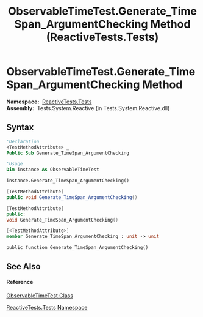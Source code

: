 ﻿---
title: ObservableTimeTest.Generate_TimeSpan_ArgumentChecking Method  (ReactiveTests.Tests)
TOCTitle: Generate_TimeSpan_ArgumentChecking Method
ms:assetid: M:ReactiveTests.Tests.ObservableTimeTest.Generate_TimeSpan_ArgumentChecking
ms:mtpsurl: https://msdn.microsoft.com/en-us/library/reactivetests.tests.observabletimetest.generate_timespan_argumentchecking(v=VS.103)
ms:contentKeyID: 36620958
ms.date: 06/28/2011
mtps_version: v=VS.103
f1_keywords:
- ReactiveTests.Tests.ObservableTimeTest.Generate_TimeSpan_ArgumentChecking
dev_langs:
- CSharp
- JScript
- VB
- FSharp
- c++
---

# ObservableTimeTest.Generate\_TimeSpan\_ArgumentChecking Method

**Namespace:**  [ReactiveTests.Tests](hh289046\(v=vs.103\).md)  
**Assembly:**  Tests.System.Reactive (in Tests.System.Reactive.dll)

## Syntax

``` vb
'Declaration
<TestMethodAttribute> _
Public Sub Generate_TimeSpan_ArgumentChecking
```

``` vb
'Usage
Dim instance As ObservableTimeTest

instance.Generate_TimeSpan_ArgumentChecking()
```

``` csharp
[TestMethodAttribute]
public void Generate_TimeSpan_ArgumentChecking()
```

``` c++
[TestMethodAttribute]
public:
void Generate_TimeSpan_ArgumentChecking()
```

``` fsharp
[<TestMethodAttribute>]
member Generate_TimeSpan_ArgumentChecking : unit -> unit 
```

``` jscript
public function Generate_TimeSpan_ArgumentChecking()
```

## See Also

#### Reference

[ObservableTimeTest Class](hh315045\(v=vs.103\).md)

[ReactiveTests.Tests Namespace](hh289046\(v=vs.103\).md)

